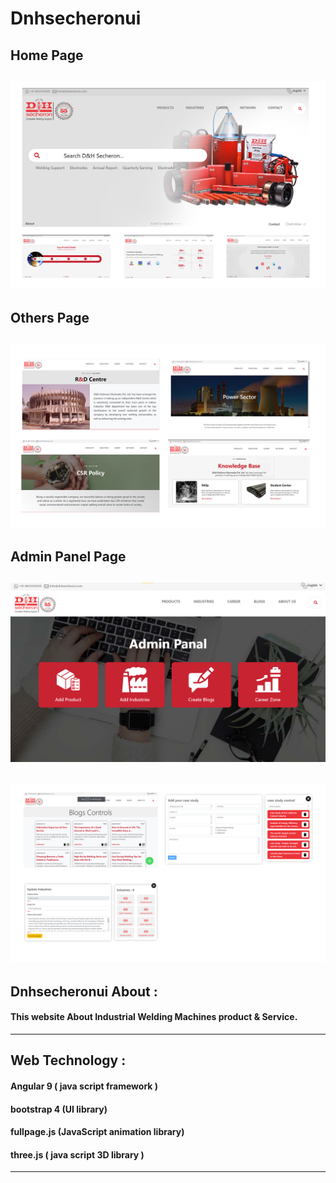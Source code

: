 # Dnhsecheronui
## Home Page
![Visit java script App](./preview/Home.png)
---
## Others Page
![Visit java script App](./preview/preview.png)
---
## Admin Panel Page

![Visit java script App](./preview/adminpanal.png)
---
![Visit java script App](./preview/adminpanalGroups.png)
---
## Dnhsecheronui About :

#### This website About Industrial Welding Machines product & Service.
---
## Web Technology :

#### Angular 9 ( java script framework )
#### bootstrap 4 (UI library)
#### fullpage.js (JavaScript animation library)
#### three.js ( java script 3D  library )

---

